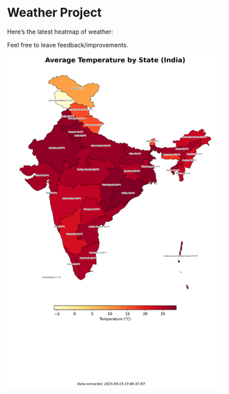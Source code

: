 # Weather Project

Here’s the latest heatmap of weather:

Feel free to leave feedback/improvements.

![India Heatmap](docs/assets/india_heatmap.png?v=CD9C9B)
